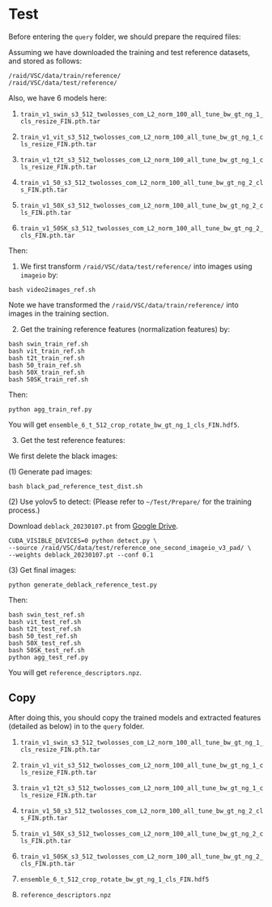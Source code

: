 # Test

Before entering the `query` folder, we should prepare the required files:


Assuming we have downloaded the training and test reference datasets, and stored as follows:

```
/raid/VSC/data/train/reference/
/raid/VSC/data/test/reference/
```
Also, we have $6$ models here:

1. ```train_v1_swin_s3_512_twolosses_com_L2_norm_100_all_tune_bw_gt_ng_1_cls_resize_FIN.pth.tar```

2. ```train_v1_vit_s3_512_twolosses_com_L2_norm_100_all_tune_bw_gt_ng_1_cls_resize_FIN.pth.tar```

3. ```train_v1_t2t_s3_512_twolosses_com_L2_norm_100_all_tune_bw_gt_ng_1_cls_resize_FIN.pth.tar```

4. ```train_v1_50_s3_512_twolosses_com_L2_norm_100_all_tune_bw_gt_ng_2_cls_FIN.pth.tar```

5. ```train_v1_50X_s3_512_twolosses_com_L2_norm_100_all_tune_bw_gt_ng_2_cls_FIN.pth.tar```

6. ```train_v1_50SK_s3_512_twolosses_com_L2_norm_100_all_tune_bw_gt_ng_2_cls_FIN.pth.tar```


Then: 

1. We first transform ```/raid/VSC/data/test/reference/``` into images using ```imageio``` by:

```
bash video2images_ref.sh
```
Note we have transformed the ```/raid/VSC/data/train/reference/``` into images in the training section.

2. Get the training reference features (normalization features) by:

```
bash swin_train_ref.sh
bash vit_train_ref.sh
bash t2t_train_ref.sh
bash 50_train_ref.sh
bash 50X_train_ref.sh
bash 50SK_train_ref.sh
```
Then:
```
python agg_train_ref.py
```
You will get ```ensemble_6_t_512_crop_rotate_bw_gt_ng_1_cls_FIN.hdf5```.

3. Get the test reference features:

We first delete the black images:

(1) Generate pad images:
```
bash black_pad_reference_test_dist.sh
```
(2) Use yolov5 to detect: (Please refer to `~/Test/Prepare/` for the training process.)

Download ```deblack_20230107.pt``` from [Google Drive](https://drive.google.com/file/d/1Nn6xXh1I9Fp0hUpHjGEqeikCa8Wkzgif/view?usp=share_link).
```
CUDA_VISIBLE_DEVICES=0 python detect.py \
--source /raid/VSC/data/test/reference_one_second_imageio_v3_pad/ \
--weights deblack_20230107.pt --conf 0.1 
```
(3) Get final images:
```
python generate_deblack_reference_test.py
```

Then:

```
bash swin_test_ref.sh
bash vit_test_ref.sh
bash t2t_test_ref.sh
bash 50_test_ref.sh
bash 50X_test_ref.sh
bash 50SK_test_ref.sh
python agg_test_ref.py
```
You will get ```reference_descriptors.npz```.

## Copy

After doing this, you should copy the trained models and extracted features (detailed as below) in to the ```query``` folder.
1. ```train_v1_swin_s3_512_twolosses_com_L2_norm_100_all_tune_bw_gt_ng_1_cls_resize_FIN.pth.tar```

2. ```train_v1_vit_s3_512_twolosses_com_L2_norm_100_all_tune_bw_gt_ng_1_cls_resize_FIN.pth.tar```

3. ```train_v1_t2t_s3_512_twolosses_com_L2_norm_100_all_tune_bw_gt_ng_1_cls_resize_FIN.pth.tar```

4. ```train_v1_50_s3_512_twolosses_com_L2_norm_100_all_tune_bw_gt_ng_2_cls_FIN.pth.tar```

5. ```train_v1_50X_s3_512_twolosses_com_L2_norm_100_all_tune_bw_gt_ng_2_cls_FIN.pth.tar```

6. ```train_v1_50SK_s3_512_twolosses_com_L2_norm_100_all_tune_bw_gt_ng_2_cls_FIN.pth.tar```

7. ```ensemble_6_t_512_crop_rotate_bw_gt_ng_1_cls_FIN.hdf5```

8. ```reference_descriptors.npz```

